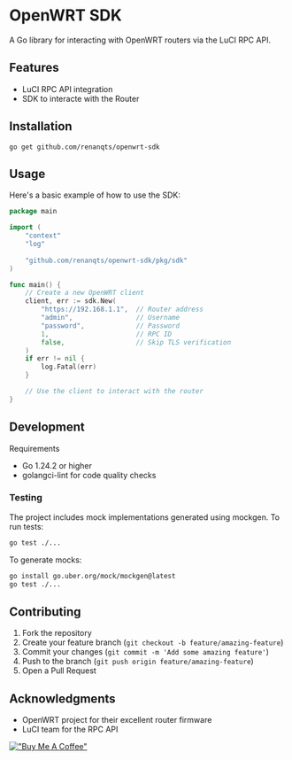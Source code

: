 # OpenWRT SDK
A Go library for interacting with OpenWRT routers via the LuCI RPC API.

## Features
- LuCI RPC API integration
- SDK to interacte with the Router

## Installation
```
go get github.com/renanqts/openwrt-sdk
```

## Usage
Here's a basic example of how to use the SDK:

```go
package main

import (
    "context"
    "log"
    
    "github.com/renanqts/openwrt-sdk/pkg/sdk"
)

func main() {
    // Create a new OpenWRT client
    client, err := sdk.New(
        "https://192.168.1.1",  // Router address
        "admin",                // Username
        "password",             // Password
        1,                      // RPC ID
        false,                  // Skip TLS verification
    )
    if err != nil {
        log.Fatal(err)
    }

    // Use the client to interact with the router
}
```


## Development
Requirements
- Go 1.24.2 or higher
- golangci-lint for code quality checks

### Testing
The project includes mock implementations generated using mockgen.
To run tests:
```sh
go test ./...
```

To generate mocks:
```sh
go install go.uber.org/mock/mockgen@latest
go test ./...
```

## Contributing
1. Fork the repository
1. Create your feature branch (`git checkout -b feature/amazing-feature`)
1. Commit your changes (`git commit -m 'Add some amazing feature'`)
1. Push to the branch (`git push origin feature/amazing-feature`)
1. Open a Pull Request

## Acknowledgments
- OpenWRT project for their excellent router firmware
- LuCI team for the RPC API

[!["Buy Me A Coffee"](https://www.buymeacoffee.com/assets/img/custom_images/orange_img.png)](https://www.buymeacoffee.com/renanqts4)